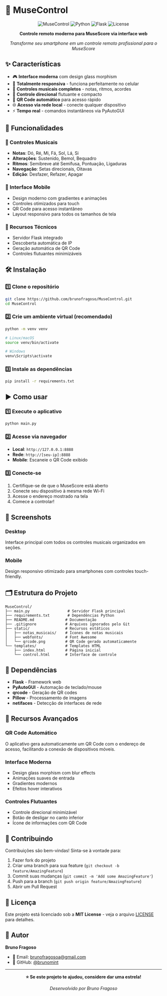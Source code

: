 # 🎹 MuseControl

<div align="center">

![MuseControl](https://img.shields.io/badge/MuseControl-v1.0-blue?style=for-the-badge)
![Python](https://img.shields.io/badge/Python-3.7+-green?style=for-the-badge&logo=python)
![Flask](https://img.shields.io/badge/Flask-2.0+-red?style=for-the-badge&logo=flask)
![License](https://img.shields.io/badge/License-MIT-yellow?style=for-the-badge)

**Controle remoto moderno para MuseScore via interface web**

*Transforme seu smartphone em um controle remoto profissional para o MuseScore*

</div>

## ✨ Características

- 🎮 **Interface moderna** com design glass morphism
- 📱 **Totalmente responsiva** - funciona perfeitamente no celular
- 🎵 **Controles musicais completos** - notas, ritmos, acordes
- 🎯 **Controle direcional** flutuante e compacto
- 📡 **QR Code automático** para acesso rápido
- 🌐 **Acesso via rede local** - conecte qualquer dispositivo
- ⚡ **Tempo real** - comandos instantâneos via PyAutoGUI

## 🚀 Funcionalidades

### 🎼 Controles Musicais
- **Notas**: Dó, Ré, Mi, Fá, Sol, Lá, Si
- **Alterações**: Sustenido, Bemol, Bequadro
- **Ritmos**: Semibreve até Semifusa, Pontuação, Ligaduras
- **Navegação**: Setas direcionais, Oitavas
- **Edição**: Desfazer, Refazer, Apagar

### 📱 Interface Mobile
- Design moderno com gradientes e animações
- Controles otimizados para touch
- QR Code para acesso instantâneo
- Layout responsivo para todos os tamanhos de tela

### 🔧 Recursos Técnicos
- Servidor Flask integrado
- Descoberta automática de IP
- Geração automática de QR Code
- Controles flutuantes minimizáveis

## 🛠️ Instalação

### 1️⃣ Clone o repositório
```bash
git clone https://github.com/brunofragoso/MuseControl.git
cd MuseControl
```

### 2️⃣ Crie um ambiente virtual (recomendado)
```bash
python -m venv venv

# Linux/macOS
source venv/bin/activate

# Windows
venv\Scripts\activate
```

### 3️⃣ Instale as dependências
```bash
pip install -r requirements.txt
```

## ▶️ Como usar

### 1️⃣ Execute o aplicativo
```bash
python main.py
```

### 2️⃣ Acesse via navegador
- **Local**: `http://127.0.0.1:8888`
- **Rede**: `http://[seu-ip]:8888`
- **Mobile**: Escaneie o QR Code exibido

### 3️⃣ Conecte-se
1. Certifique-se de que o MuseScore está aberto
2. Conecte seu dispositivo à mesma rede Wi-Fi
3. Acesse o endereço mostrado na tela
4. Comece a controlar!

## 📱 Screenshots

### Desktop
Interface principal com todos os controles musicais organizados em seções.

### Mobile
Design responsivo otimizado para smartphones com controles touch-friendly.

## 🗂️ Estrutura do Projeto

```
MuseControl/
├── main.py                 # Servidor Flask principal
├── requirements.txt        # Dependências Python
├── README.md              # Documentação
├── .gitignore             # Arquivos ignorados pelo Git
├── static/                # Recursos estáticos
│   ├── notas_musicais/    # Ícones de notas musicais
│   ├── webfonts/          # Font Awesome
│   └── qrcode.png         # QR Code gerado automaticamente
└── templates/             # Templates HTML
    ├── index.html         # Página inicial
    └── control.html       # Interface de controle
```

## 🔧 Dependências

- **Flask** - Framework web
- **PyAutoGUI** - Automação de teclado/mouse
- **qrcode** - Geração de QR codes
- **Pillow** - Processamento de imagens
- **netifaces** - Detecção de interfaces de rede

## 🌟 Recursos Avançados

### QR Code Automático
O aplicativo gera automaticamente um QR Code com o endereço de acesso, facilitando a conexão de dispositivos móveis.

### Interface Moderna
- Design glass morphism com blur effects
- Animações suaves de entrada
- Gradientes modernos
- Efeitos hover interativos

### Controles Flutuantes
- Controle direcional minimizável
- Botão de desligar no canto inferior
- Ícone de informações com QR Code

## 🤝 Contribuindo

Contribuições são bem-vindas! Sinta-se à vontade para:

1. Fazer fork do projeto
2. Criar uma branch para sua feature (`git checkout -b feature/AmazingFeature`)
3. Commit suas mudanças (`git commit -m 'Add some AmazingFeature'`)
4. Push para a branch (`git push origin feature/AmazingFeature`)
5. Abrir um Pull Request

## 📝 Licença

Este projeto está licenciado sob a **MIT License** - veja o arquivo [LICENSE](LICENSE) para detalhes.

## 👤 Autor

**Bruno Fragoso**

- 📧 Email: brunofragosoa@gmail.com
- 🐙 GitHub: [@brunomint](https://github.com/brunomint)

---

<div align="center">

**⭐ Se este projeto te ajudou, considere dar uma estrela!**

*Desenvolvido por Bruno Fragoso*

</div>
